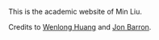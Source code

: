 This is the academic website of Min Liu.

Credits to [Wenlong Huang](https://wenlong.page/) and [Jon Barron](https://jonbarron.info).